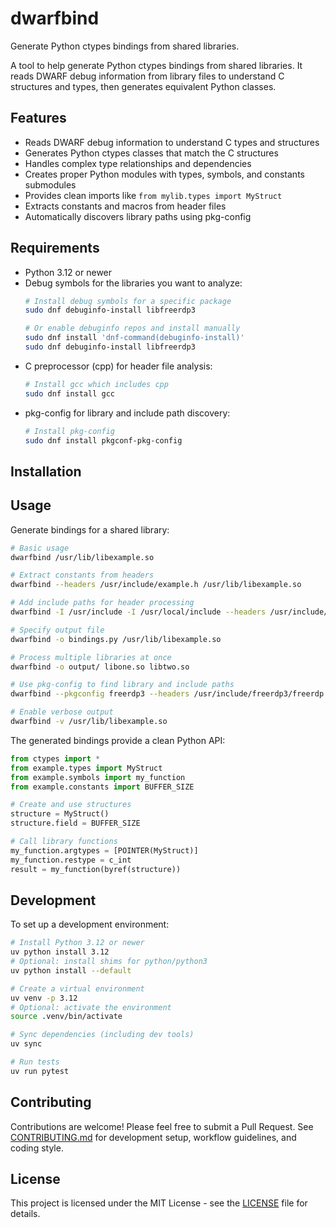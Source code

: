 # dwarfbind
Generate Python ctypes bindings from shared libraries.

A tool to help generate Python ctypes bindings from shared libraries. It reads DWARF debug information from library files to understand C structures and types, then generates equivalent Python classes.

## Features

- Reads DWARF debug information to understand C types and structures
- Generates Python ctypes classes that match the C structures
- Handles complex type relationships and dependencies
- Creates proper Python modules with types, symbols, and constants submodules
- Provides clean imports like `from mylib.types import MyStruct`
- Extracts constants and macros from header files
- Automatically discovers library paths using pkg-config

## Requirements

- Python 3.12 or newer
- Debug symbols for the libraries you want to analyze:
  ```bash
  # Install debug symbols for a specific package
  sudo dnf debuginfo-install libfreerdp3

  # Or enable debuginfo repos and install manually
  sudo dnf install 'dnf-command(debuginfo-install)'
  sudo dnf debuginfo-install libfreerdp3
  ```
- C preprocessor (cpp) for header file analysis:
  ```bash
  # Install gcc which includes cpp
  sudo dnf install gcc
  ```
- pkg-config for library and include path discovery:
  ```bash
  # Install pkg-config
  sudo dnf install pkgconf-pkg-config
  ```

## Installation

## Usage

Generate bindings for a shared library:

```bash
# Basic usage
dwarfbind /usr/lib/libexample.so

# Extract constants from headers
dwarfbind --headers /usr/include/example.h /usr/lib/libexample.so

# Add include paths for header processing
dwarfbind -I /usr/include -I /usr/local/include --headers /usr/include/example.h /usr/lib/libexample.so

# Specify output file
dwarfbind -o bindings.py /usr/lib/libexample.so

# Process multiple libraries at once
dwarfbind -o output/ libone.so libtwo.so

# Use pkg-config to find library and include paths
dwarfbind --pkgconfig freerdp3 --headers /usr/include/freerdp3/freerdp.h

# Enable verbose output
dwarfbind -v /usr/lib/libexample.so
```

The generated bindings provide a clean Python API:

```python
from ctypes import *
from example.types import MyStruct
from example.symbols import my_function
from example.constants import BUFFER_SIZE

# Create and use structures
structure = MyStruct()
structure.field = BUFFER_SIZE

# Call library functions
my_function.argtypes = [POINTER(MyStruct)]
my_function.restype = c_int
result = my_function(byref(structure))
```

## Development

To set up a development environment:

```bash
# Install Python 3.12 or newer
uv python install 3.12
# Optional: install shims for python/python3
uv python install --default

# Create a virtual environment
uv venv -p 3.12
# Optional: activate the environment
source .venv/bin/activate

# Sync dependencies (including dev tools)
uv sync

# Run tests
uv run pytest
```

## Contributing

Contributions are welcome! Please feel free to submit a Pull Request. See [CONTRIBUTING.md](CONTRIBUTING.md) for development setup, workflow guidelines, and coding style.

## License

This project is licensed under the MIT License - see the [LICENSE](LICENSE) file for details.
